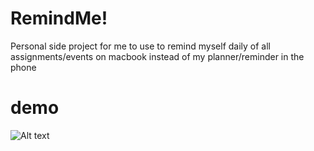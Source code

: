 # RemindMe!
Personal side project for me to use to remind myself daily of all assignments/events on macbook instead of my planner/reminder in the phone

# demo
![Alt text](/andysjlim/RemindMe-/blob/master/remindmedemo.gif?raw=true "Optional Title")
